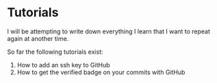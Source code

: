 # Tutorials
I will be attempting to write down everything I learn that I want to repeat again at another time.

So far the following tutorials exist:

1. How to add an ssh key to GitHub
2. How to get the verified badge on your commits with GitHub
